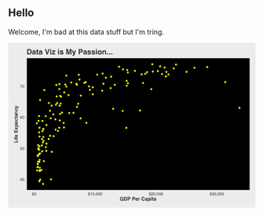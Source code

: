 ## Hello

Welcome, I'm bad at this data stuff but I'm tring.


![alt text](https://raw.githubusercontent.com/JackOgozaly/JackOgozaly/main/Profile_Stickman.gif)
